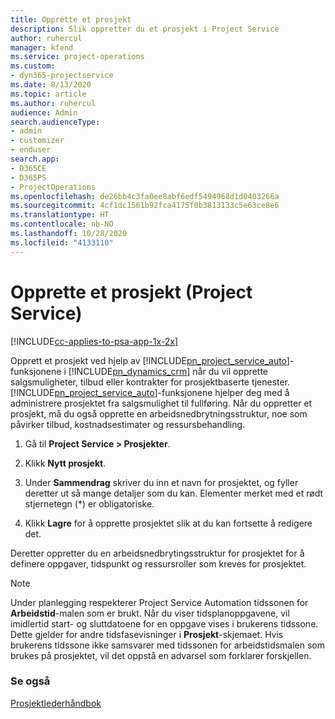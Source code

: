 ```yaml
---
title: Opprette et prosjekt
description: Slik oppretter du et prosjekt i Project Service
author: ruhercul
manager: kfend
ms.service: project-operations
ms.custom:
- dyn365-projectservice
ms.date: 8/13/2020
ms.topic: article
ms.author: ruhercul
audience: Admin
search.audienceType:
- admin
- customizer
- enduser
search.app:
- D365CE
- D365PS
- ProjectOperations
ms.openlocfilehash: de26bb4c3fa0ee8abf6edf5494968d1d0403266a
ms.sourcegitcommit: 4cf1dc1561b92fca4175f0b3813133c5e63ce8e6
ms.translationtype: HT
ms.contentlocale: nb-NO
ms.lasthandoff: 10/28/2020
ms.locfileid: "4133110"
---
```

# <a name="create-a-project-project-service"></a>Opprette et prosjekt (Project Service)

[!INCLUDE[cc-applies-to-psa-app-1x-2x](../includes/cc-applies-to-psa-app-1x-2x.md)]

Opprett et prosjekt ved hjelp av [!INCLUDE[pn_project_service_auto](../includes/pn-project-service-auto.md)]-funksjonene i [!INCLUDE[pn_dynamics_crm](../includes/pn-dynamics-crm.md)] når du vil opprette salgsmuligheter, tilbud eller kontrakter for prosjektbaserte tjenester. [!INCLUDE[pn_project_service_auto](../includes/pn-project-service-auto.md)]-funksjonene hjelper deg med å administrere prosjektet fra salgsmulighet til fullføring. Når du oppretter et prosjekt, må du også opprette en arbeidsnedbrytningsstruktur, noe som påvirker tilbud, kostnadsestimater og ressursbehandling.  
  
1.  Gå til **Project Service > Prosjekter**.  
  
2.  Klikk **Nytt prosjekt**.  
  
3.  Under **Sammendrag** skriver du inn et navn for prosjektet, og fyller deretter ut så mange detaljer som du kan. Elementer merket med et rødt stjernetegn (*) er obligatoriske.  
  
4.  Klikk **Lagre** for å opprette prosjektet slik at du kan fortsette å redigere det.  
  
Deretter oppretter du en arbeidsnedbrytingsstruktur for prosjektet for å definere oppgaver, tidspunkt og ressursroller som kreves for prosjektet.  

> [!NOTE]
> Under planlegging respekterer Project Service Automation tidssonen for **Arbeidstid**-malen som er brukt. Når du viser tidsplanoppgavene, vil imidlertid start- og sluttdatoene for en oppgave vises i brukerens tidssone. Dette gjelder for andre tidsfasevisninger i **Prosjekt**-skjemaet. Hvis brukerens tidssone ikke samsvarer med tidssonen for arbeidstidsmalen som brukes på prosjektet, vil det oppstå en advarsel som forklarer forskjellen. 
  
### <a name="see-also"></a>Se også  
 [Prosjektlederhåndbok](../psa/project-manager-guide.md)
